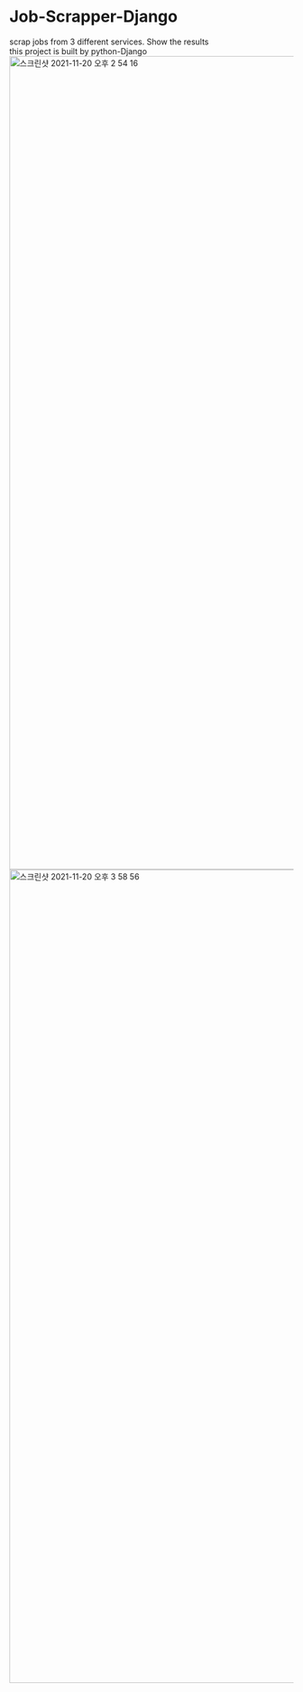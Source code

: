 # Job-Scrapper-Django    

scrap jobs from 3 different services. Show the results   
this project is built by python-Django  
<img width="1440" alt="스크린샷 2021-11-20 오후 2 54 16" src="https://user-images.githubusercontent.com/85481204/142716204-f95652d3-9207-4f81-944f-6db2141a4214.png">
<img width="1440" alt="스크린샷 2021-11-20 오후 3 58 56" src="https://user-images.githubusercontent.com/85481204/142717770-5ff6026a-252a-488e-aced-39f7e203c11b.png">
